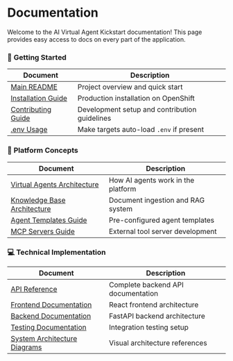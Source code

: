 # Documentation

Welcome to the AI Virtual Agent Kickstart documentation! This page provides easy access to docs on every part of the application.


### 🚀 **Getting Started**

| Document | Description |
|----------|-------------|
| [Main README](../README.md) | Project overview and quick start |
| [Installation Guide](../INSTALLING.md) | Production installation on OpenShift |
| [Contributing Guide](../CONTRIBUTING.md) | Development setup and contribution guidelines |
| [.env Usage](../README.md#environment-setup-env) | Make targets auto-load `.env` if present |

### 🤖 **Platform Concepts**

| Document | Description |
|----------|-------------|
| [Virtual Agents Architecture](virtual-agents-architecture.md) | How AI agents work in the platform |
| [Knowledge Base Architecture](knowledge-base-architecture.md) | Document ingestion and RAG system |
| [Agent Templates Guide](agent-templates-ingestion.md) | Pre-configured agent templates |
| [MCP Servers Guide](../mcpservers/README.md) | External tool server development |

### 💻 **Technical Implementation**

| Document | Description |
|----------|-------------|
| [API Reference](api-reference.md) | Complete backend API documentation |
| [Frontend Documentation](../frontend/README.md) | React frontend architecture |
| [Backend Documentation](../backend/README.md) | FastAPI backend architecture |
| [Testing Documentation](../tests/README.md) | Integration testing setup |
| [System Architecture Diagrams](images/) | Visual architecture references |
